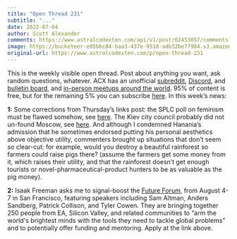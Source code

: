 ```yaml
---
title: "Open Thread 231"
subtitle: "..."
date: 2022-07-04
author: Scott Alexander
comments: https://www.astralcodexten.com/api/v1/post/62453057/comments?&all_comments=true
image: https://bucketeer-e05bbc84-baa3-437e-9518-adb32be77984.s3.amazonaws.com/public/images/045dd9a6-3f41-45e6-89f8-481ddc1c293f_1022x926.png
original-url: https://www.astralcodexten.com/p/open-thread-231
---
```

This is the weekly visible open thread. Post about anything you want, ask random questions, whatever. ACX has an unofficial [subreddit](https://www.reddit.com/r/slatestarcodex/), [Discord](https://discord.gg/RTKtdut), and [bulletin board](https://www.datasecretslox.com/index.php), and [in-person meetups around the world](https://www.lesswrong.com/community?filters%5B0%5D=SSC). 95% of content is free, but for the remaining 5% you can subscribe [here](https://astralcodexten.substack.com/subscribe?). In this week’s news:

**1:** Some corrections from Thursday’s links post: the SPLC poll on feminism must be flawed somehow, see [here](http://justthesocialfacts.blogspot.com/2022/06/too-bad-to-be-true.html). The Kiev city council probably did not un-found Moscow, see [here](https://telegraf.com.ua/ukraina/2022-06-10/5707474-moskvu-nado-udalit-v-seti-zabavno-potrollili-putina-ot-imeni-klichko). And although I condemned Hanania’s admission that he sometimes endorsed putting his personal aesthetics above objective utility, commenters brought up situations that don’t seem so clear-cut: for example, would you destroy a beautiful rainforest so farmers could raise pigs there? (assume the farmers get some money from it, which raises their utility, and that the rainforest doesn’t get enough tourists or novel-pharmaceutical-product hunters to be as valuable as the pig money).

**2:** Isaak Freeman asks me to signal-boost the [Future Forum](https://futureforum.foundation/), from August 4-7 in San Francisco, featuring speakers including Sam Altman, Anders Sandberg, Patrick Collison, and Tyler Cowen. They are bringing together 250 people from EA, Silicon Valley, and related communities to “arm the world's brightest minds with the tools they need to tackle global problems” and to potentially offer funding and mentoring. Apply at the link above.
